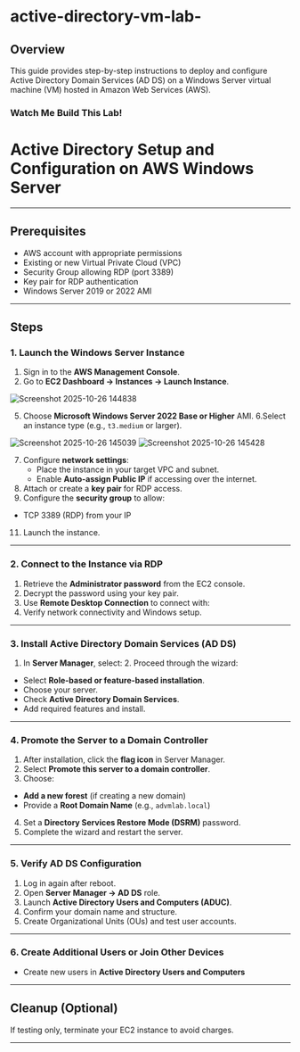 # active-directory-vm-lab-
## Overview
This guide provides step-by-step instructions to deploy and configure Active Directory Domain Services (AD DS) on a Windows Server virtual machine (VM) hosted in Amazon Web Services (AWS).
### Watch Me Build This Lab!

# Active Directory Setup and Configuration on AWS Windows Server
---

## Prerequisites
- AWS account with appropriate permissions
- Existing or new Virtual Private Cloud (VPC)
- Security Group allowing RDP (port 3389)
- Key pair for RDP authentication
- Windows Server 2019 or 2022 AMI

---

## Steps

### 1. Launch the Windows Server Instance
1. Sign in to the **AWS Management Console**.
2. Go to **EC2 Dashboard → Instances → Launch Instance**.
   
 ![Screenshot 2025-10-26 144838](https://github.com/user-attachments/assets/b38af19e-d6af-4d56-bb83-f43195f0608e)

5. Choose **Microsoft Windows Server 2022 Base or Higher** AMI.
6.Select an instance type (e.g., `t3.medium` or larger).

 ![Screenshot 2025-10-26 145039](https://github.com/user-attachments/assets/a60ee6e6-0e7b-44c2-9e79-dcbfbe6feb38)
 ![Screenshot 2025-10-26 145428](https://github.com/user-attachments/assets/31479ed5-8a29-4adc-bf93-678446a22813)
 
7. Configure **network settings**:
   - Place the instance in your target VPC and subnet.
   - Enable **Auto-assign Public IP** if accessing over the internet.
8. Attach or create a **key pair** for RDP access.
12. Configure the **security group** to allow:
   - TCP 3389 (RDP) from your IP
11. Launch the instance.

---

### 2. Connect to the Instance via RDP
1. Retrieve the **Administrator password** from the EC2 console.
2. Decrypt the password using your key pair.
3. Use **Remote Desktop Connection** to connect with:
4. Verify network connectivity and Windows setup.

 ---

### 3. Install Active Directory Domain Services (AD DS) 
1. In **Server Manager**, select:
   2. Proceed through the wizard:
- Select **Role-based or feature-based installation**.
- Choose your server.
- Check **Active Directory Domain Services**.
- Add required features and install.

---

### 4. Promote the Server to a Domain Controller
1. After installation, click the **flag icon** in Server Manager.
2. Select **Promote this server to a domain controller**.
3. Choose:
- **Add a new forest** (if creating a new domain)
- Provide a **Root Domain Name** (e.g., `advmlab.local`)
4. Set a **Directory Services Restore Mode (DSRM)** password.
5. Complete the wizard and restart the server.

---

### 5. Verify AD DS Configuration
1. Log in again after reboot.
2. Open **Server Manager → AD DS** role.
3. Launch **Active Directory Users and Computers (ADUC)**.
4. Confirm your domain name and structure.
5. Create Organizational Units (OUs) and test user accounts.
   
---

### 6. Create Additional Users or Join Other Devices
- Create new users in **Active Directory Users and Computers**
---

## Cleanup (Optional)
If testing only, terminate your EC2 instance to avoid charges.

---




